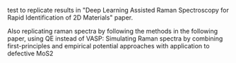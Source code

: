 test to replicate results in "Deep Learning Assisted Raman Spectroscopy for Rapid 
Identification of 2D Materials" paper. 

Also replicating raman spectra by following the methods in the following paper, using QE instead of VASP:
Simulating Raman spectra by combining first-principles and empirical potential approaches with application to defective MoS2